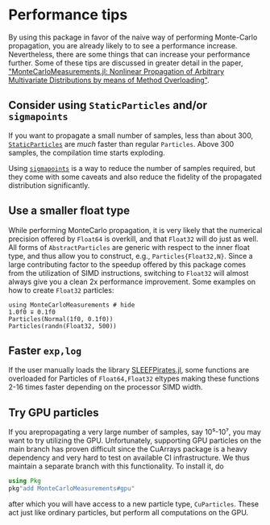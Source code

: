 # Performance tips
By using this package in favor of the naive way of performing Monte-Carlo propagation, you are already likely to to see a performance increase. Nevertheless, there are some things that can increase your performance further. Some of these tips are discussed in greater detail in the paper, ["MonteCarloMeasurements.jl: Nonlinear Propagation of Arbitrary Multivariate Distributions by means of Method Overloading"](https://arxiv.org/abs/2001.07625).

## Consider using `StaticParticles` and/or `sigmapoints`
If you want to propagate a small number of samples, less than about 300, [`StaticParticles`](@ref) are *much* faster than regular `Particles`. Above 300 samples, the compilation time starts exploding.

Using [`sigmapoints`](@ref) is a way to reduce the number of samples required, but they come with some caveats and also reduce the fidelity of the propagated distribution significantly.

## Use a smaller float type
While performing MonteCarlo propagation, it is very likely that the numerical precision offered by `Float64` is overkill, and that `Float32` will do just as well. All forms of `AbstractParticles` are generic with respect to the inner float type, and thus allow you to construct, e.g., `Particles{Float32,N}`. Since a large contributing factor to the speedup offered by this package comes from the utilization of SIMD instructions, switching to `Float32` will almost always give you a clean 2x performance improvement. Some examples on how to create `Float32` particles:
```@repl
using MonteCarloMeasurements # hide
1.0f0 ∓ 0.1f0
Particles(Normal(1f0, 0.1f0))
Particles(randn(Float32, 500))
```

## Faster `exp,log`
If the user manually loads the library [SLEEFPirates.jl](https://github.com/chriselrod/SLEEFPirates.jl), some functions are overloaded for Particles of `Float64,Float32` eltypes making these functions 2-16 times faster depending on the processor SIMD width.

## Try GPU particles
If you arepropagating a very large number of samples, say 10⁵-10⁷, you may want to try utilizing the GPU. Unfortunately, supporting GPU particles on the main branch has proven difficult since the CuArrays package is a heavy dependency and very hard to test on available CI infrastructure. We thus maintain a separate branch with this functionality. To install it, do
```julia
using Pkg
pkg"add MonteCarloMeasurements#gpu"
```
after which you will have access to a new particle type, `CuParticles`. These act just like ordinary particles, but perform all computations on the GPU.
